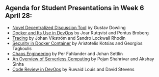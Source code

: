 ## Agenda for Student Presentations in Week 6 April 28:
* [Novel Decentralized Discussion Tool](/contributions/presentation/week6/gdowling) by Gustav Dowling
* [Docker and Its Use in DevOps](/contributions/presentation/week6/joarr-pbroberg) by Joar Rutqvist and Pontus Broberg
* [Tracing](/contributions/presentation/week6/jovi-sandror) by Johan Vikström and Sandro Lockwall Rhodin
* [Security in Docker Container](/contributions/presentation/week6/kotsias-giorgost) by Aristotelis Kotsias and Georgios Tagkoulis
* [Chaos Engineering](/contributions/presentation/week6/perfah-settlin) by Per Fahlander and Johan Settlin
* [An Overview of Serverless Computing](/contributions/presentation/week6/pojans-akshays) by Pojan Shahrivar and Akshay Sinha
* [Code Review in DevOps](/contributions/presentation/week6/ruwaid-dstevens) by Ruwaid Louis and David Stevens